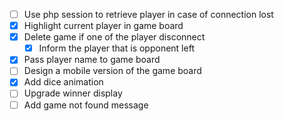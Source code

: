 -[ ] Use php session to retrieve player in case of connection lost
-[x] Highlight current player in game board
-[x] Delete game if one of the player disconnect
    -[x] Inform the player that is opponent left
-[x] Pass player name to game board
-[ ] Design a mobile version of the game board
-[x] Add dice animation
-[ ] Upgrade winner display
-[ ] Add game not found message
